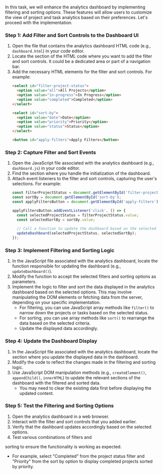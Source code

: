 

In this task, we will enhance the analytics dashboard by implementing filtering and sorting options. These features will allow users to customize the view of project and task analytics based on their preferences. Let's proceed with the implementation.

### Step 1: Add Filter and Sort Controls to the Dashboard UI
1. Open the file that contains the analytics dashboard HTML code (e.g., `dashboard.html`) in your code editor.
2. Locate the section of the HTML code where you want to add the filter and sort controls. It could be a dedicated area or part of a navigation bar.
3. Add the necessary HTML elements for the filter and sort controls. For example:
   ```html
   <select id="filter-project-status">
     <option value="all">All Projects</option>
     <option value="in-progress">In Progress</option>
     <option value="completed">Completed</option>
   </select>
   
   <select id="sort-by">
     <option value="date">Date</option>
     <option value="priority">Priority</option>
     <option value="status">Status</option>
   </select>
   
   <button id="apply-filters">Apply Filters</button>
   ```

### Step 2: Capture Filter and Sort Events
1. Open the JavaScript file associated with the analytics dashboard (e.g., `dashboard.js`) in your code editor.
2. Find the section where you handle the initialization of the dashboard.
3. Attach event listeners to the filter and sort controls, capturing the user's selections. For example:
   ```javascript
   const filterProjectStatus = document.getElementById('filter-project-status');
   const sortBy = document.getElementById('sort-by');
   const applyFiltersButton = document.getElementById('apply-filters');
   
   applyFiltersButton.addEventListener('click', () => {
     const selectedProjectStatus = filterProjectStatus.value;
     const selectedSortBy = sortBy.value;
     
     // Call a function to update the dashboard based on the selected filters and sorting options
     updateDashboard(selectedProjectStatus, selectedSortBy);
   });
   ```

### Step 3: Implement Filtering and Sorting Logic
1. In the JavaScript file associated with the analytics dashboard, locate the function responsible for updating the dashboard (e.g., `updateDashboard()`).
2. Modify the function to accept the selected filters and sorting options as parameters.
3. Implement the logic to filter and sort the data displayed in the analytics dashboard based on the selected options. This may involve manipulating the DOM elements or fetching data from the server, depending on your specific implementation.
   - For filtering, you can use JavaScript array methods like `filter()` to narrow down the projects or tasks based on the selected status.
   - For sorting, you can use array methods like `sort()` to rearrange the data based on the selected criteria.
   - Update the displayed data accordingly.

### Step 4: Update the Dashboard Display
1. In the JavaScript file associated with the analytics dashboard, locate the section where you update the displayed data in the dashboard.
2. Modify the code to reflect the changes made in the filtering and sorting logic.
3. Use JavaScript DOM manipulation methods (e.g., `createElement()`, `appendChild()`, `innerHTML`) to update the relevant sections of the dashboard with the filtered and sorted data.
   - You may need to clear the existing data first before displaying the updated content.

### Step 5: Test the Filtering and Sorting Options
1. Open the analytics dashboard in a web browser.
2. Interact with the filter and sort controls that you added earlier.
3. Verify that the dashboard updates accordingly based on the selected options.
4. Test various combinations of filters and

 sorting to ensure the functionality is working as expected.
   - For example, select "Completed" from the project status filter and "Priority" from the sort by option to display completed projects sorted by priority.
